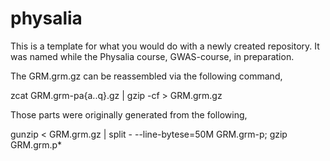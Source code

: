 # physalia

This is a template for what you would do with a newly created repository. It was named while the Physalia course, GWAS-course, in preparation.

The GRM.grm.gz can be reassembled via the following command,

zcat GRM.grm-pa{a..q}.gz | gzip -cf > GRM.grm.gz

Those parts were originally generated from the following,

gunzip < GRM.grm.gz | split - --line-bytese=50M GRM.grm-p; gzip GRM.grm.p*
